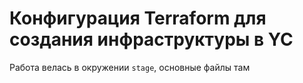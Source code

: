 # Конфигурация Terraform для создания инфраструктуры в YC

Работа велась в окружении `stage`, основные файлы там
